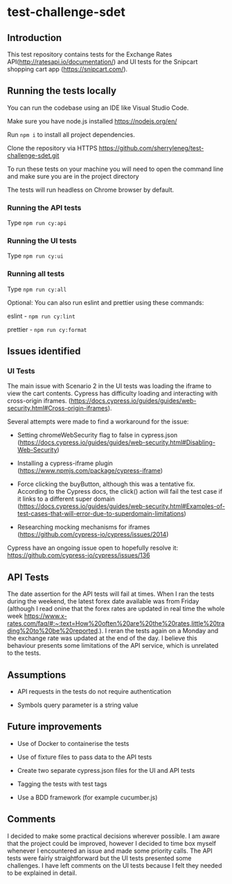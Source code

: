 # test-challenge-sdet

## Introduction
This test repository contains tests for the Exchange Rates API(http://ratesapi.io/documentation/) and UI tests for the Snipcart shopping cart app (https://snipcart.com/). 

## Running the tests locally

You can run the codebase using an IDE like Visual Studio Code.

Make sure you have node.js installed https://nodejs.org/en/

Run ```npm i``` to install all project dependencies.

Clone the repository via HTTPS 
https://github.com/sherryleneg/test-challenge-sdet.git

To run these tests on your machine you will need to open the command line and make sure you are in the project directory

The tests will run headless on Chrome browser by default.

### Running the API tests

Type ```npm run cy:api```

### Running the UI tests

Type ```npm run cy:ui```

### Running all tests

Type ```npm run cy:all```

Optional:
You can also run eslint and prettier using these commands:

eslint - ```npm run cy:lint```

prettier - ```npm run cy:format```

## Issues identified

### UI Tests
The main issue with Scenario 2 in the UI tests was loading the iframe to view the cart contents. Cypress has difficulty loading and interacting with cross-origin iframes. (https://docs.cypress.io/guides/guides/web-security.html#Cross-origin-iframes). 

Several attempts were made to find a workaround for the issue:

- Setting chromeWebSecurity flag to false in cypress.json (https://docs.cypress.io/guides/guides/web-security.html#Disabling-Web-Security)

- Installing a cypress-iframe plugin (https://www.npmjs.com/package/cypress-iframe)

- Force clicking the buyButton, although this was a tentative fix. According to the Cypress docs, the click() action will fail the test case if it links to a different super domain (https://docs.cypress.io/guides/guides/web-security.html#Examples-of-test-cases-that-will-error-due-to-superdomain-limitations) 

- Researching mocking mechanisms for iframes (https://github.com/cypress-io/cypress/issues/2014)

Cypress have an ongoing issue open to hopefully resolve it: https://github.com/cypress-io/cypress/issues/136

## API Tests

The date assertion for the API tests will fail at times. When I ran the tests during the weekend, the latest
forex date available was from Friday (although I read onine that the forex rates are updated in real time the whole week https://www.x-rates.com/faq/#:~:text=How%20often%20are%20the%20rates,little%20trading%20to%20be%20reported.). I reran the tests again on a Monday and the exchange rate was updated 
at the end of the day. I believe this behaviour presents some limitations of the API service,
which is unrelated to the tests. 

## Assumptions

- API requests in the tests do not require authentication

- Symbols query parameter is a string value

## Future improvements

 - Use of Docker to containerise the tests
 
 - Use of fixture files to pass data to the API tests
 
 - Create two separate cypress.json files for the UI and API tests
 
 - Tagging the tests with test tags
 
 - Use a BDD framework (for example cucumber.js)
 
 ## Comments
 
I decided to make some practical decisions wherever possible. I am aware that the project could be improved, however I decided to time box myself whenever I encountered an issue and made some priority calls. The API tests were fairly straightforward but the UI tests presented some challenges. I have left comments on the UI tests because I felt they needed to be explained in detail.
 
 
 
